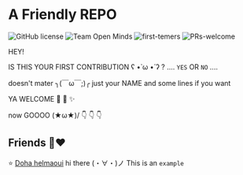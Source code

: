 # A Friendly REPO

![GitHub license](https://img.shields.io/github/license/Ayahelmaoui/5pp.svg)
![Team Open Minds](https://img.shields.io/badge/Members%20of-Team%20Open%20Minds-blue.svg?color=0099CC)
![first-temers](https://img.shields.io/badge/first--timers-friendly-hotpink)
![PRs-welcome](https://img.shields.io/badge/Pull%20Requests-Welcome-success)


HEY! 

IS THIS YOUR FIRST CONTRIBUTION ʕ •̀ ω •́ ʔ ? ....  ``YES`` OR ``NO`` ....

doesn't mater ╮(￣ω￣;)╭ just your NAME and some lines if you want

YA WELCOME  :hatched_chick: :cherries: :sparkles:  

now GOOOO \(★ω★)/  :point_down: :point_down: :point_down: 




## Friends :busts_in_silhouette::heart: 

:star: [Doha helmaoui](https://github.com/Doha-Helmaoui) hi  there	(・∀・)ノ This is an ``example``


